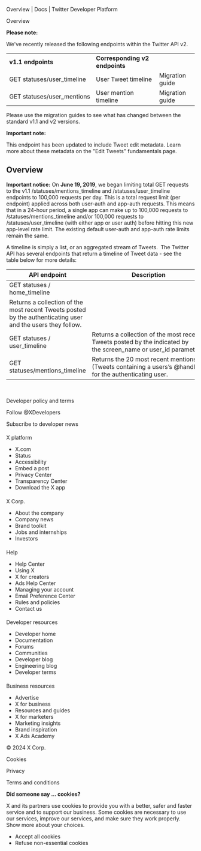 



Overview | Docs | Twitter Developer Platform 





































































































Overview








**Please note:**  




We've recently released the following endpoints within the Twitter API v2. 




|  |  |  |
| --- | --- | --- |
| **v1.1 endpoints** | **Corresponding v2 endpoints** |  |
| GET statuses/user\_timeline | User Tweet timeline | Migration guide |
| GET statuses/user\_mentions | User mention timeline | Migration guide |


Please use the migration guides to see what has changed between the standard v1.1 and v2 versions.


**Important note:**  




This endpoint has been updated to include Tweet edit metadata. Learn more about these metadata on the "Edit Tweets" fundamentals page. 









Overview
--------


**Important notice:** On **June 19, 2019**, we began limiting total GET requests to the v1.1 /statuses/mentions\_timeline and /statuses/user\_timeline endpoints to 100,000 requests per day. This is a total request limit (per endpoint) applied across both user-auth and app-auth requests. This means that in a 24-hour period, a single app can make up to 100,000 requests to /statuses/mentions\_timeline and/or 100,000 requests to /statuses/user\_timeline (with either app or user auth) before hitting this new app-level rate limit. The existing default user-auth and app-auth rate limits remain the same.


A timeline is simply a list, or an aggregated stream of Tweets.  The Twitter API has several endpoints that return a timeline of Tweet data - see the table below for more details:  






| API endpoint | Description |
| --- | --- |
| GET statuses / home\_timeline
 | Returns a collection of the most recent Tweets posted by the authenticating user and the users they follow. |
| GET statuses / user\_timeline | Returns a collection of the most recent Tweets posted by the indicated by the screen\_name or user\_id parameters. |
| GET statuses/mentions\_timeline | Returns the 20 most recent mentions (Tweets containing a users’s @handle) for the authenticating user. |


 



















Developer policy and terms


Follow @XDevelopers


Subscribe to developer news












#### 
 X platform


* X.com
* Status
* Accessibility
* Embed a post
* Privacy Center
* Transparency Center
* Download the X app




#### 
 X Corp.


* About the company
* Company news
* Brand toolkit
* Jobs and internships
* Investors




#### 
 Help


* Help Center
* Using X
* X for creators
* Ads Help Center
* Managing your account
* Email Preference Center
* Rules and policies
* Contact us




#### 
 Developer resources


* Developer home
* Documentation
* Forums
* Communities
* Developer blog
* Engineering blog
* Developer terms




#### 
 Business resources


* Advertise
* X for business
* Resources and guides
* X for marketers
* Marketing insights
* Brand inspiration
* X Ads Academy









 © 2024 X Corp.
 


Cookies


Privacy


Terms and conditions






















**Did someone say … cookies?**  
  


 X and its partners use cookies to provide you with a better, safer and
 faster service and to support our business. Some cookies are necessary to use
 our services, improve our services, and make sure they work properly.
 Show more about your choices.


 




* Accept all cookies
* Refuse non-essential cookies
















